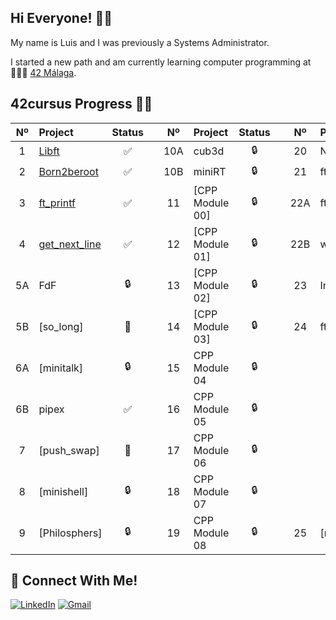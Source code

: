 ## Hi Everyone! 👋🏻

My name is Luis and I was previously a Systems Administrator.

I started a new path and am currently learning computer programming at 👨🏻‍💻 [42 Málaga](https://www.42malaga.com/).

## 42cursus Progress 💪🏻
| Nº  | Project                                     | Status |   | Nº  | Project                                   | Status |   | Nº  | Project                        | Status |
| :-: | :------------------------------------------ | :----: | - | :-: | :---------------------------------------- | :----: | - | :-: | :----------------------------- | :----: |
| 1   | [Libft](../../../42-libft)                  | ✅     |   | 10A | cub3d                                      | 🔒     |   | 20  | NetPractice                    | 🔒      |
| 2   | [Born2beroot](../../../42-born2beroot)      | ✅     |   | 10B | miniRT                                     | 🔒     |   | 21  | ft_containers                  | 🔒      |
| 3   | [ft_printf](../../../42-ft_printf)          | ✅     |   | 11  | [CPP Module 00]<!-- (../../../42-cpp_module_00) --> | 🔒     |   | 22A | ft_irc                         | 🔒      |
| 4   | [get_next_line](../../../42-get_next_line)  | ✅     |   | 12  | [CPP Module 01]<!-- (../../../42-cpp_module_01) --> | 🔒     |   | 22B | webserv                        | 🔒      |
| 5A  | FdF                                         | 🔒     |   | 13  | [CPP Module 02]<!-- (../../../42-cpp_module_02) --> | 🔒     |   | 23  | Inception                      | 🔒      |
| 5B  | [so_long]<!-- (../../../42-so_long) -->              | 📝     |   | 14  | [CPP Module 03]<!-- (../../../42-cpp_module_03) --> | 🔒     |   | 24  | ft_transcendence               | 🔒      |
| 6A  | [minitalk]<!-- (../../../42-minitalk) -->            | 🔒     |   | 15  | CPP Module 04                              | 🔒     |   |     |                                |         |
| 6B  | pipex                                       | ✅     |   | 16  | CPP Module 05                              | 🔒     |   |     |                                |         |
| 7   | [push_swap]<!-- (../../../42-push_swap) -->          | 📝     |   | 17  | CPP Module 06                              | 🔒     |   |     |                                |         |
| 8   | [minishell]<!-- (../../../../bunyod16/minishell) --> | 🔒     |   | 18  | CPP Module 07                              | 🔒     |   |     |                                |         |
| 9   | [Philosphers]<!-- (../../../42-philosophers) -->     | 🔒     |   | 19  | CPP Module 08                              | 🔒     |   | 25  | [netwhat]<!-- (../../../42-netwhat) --> | 🔒      |

## 📱 Connect With Me!
[![LinkedIn](https://img.shields.io/badge/-LinkedIn-0e76a8?style=flat-square&logo=linkedin&logoColor=white)](https://www.linkedin.com/in/luis-francisco-morales-maldonado-a64363106/)
[![Gmail](https://img.shields.io/badge/-Gmail-d95040?style=flat-square&logo=gmail&logoColor=white)](mailto:luiste49@gmail.com)
